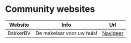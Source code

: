 # Community websites 

| Website | Info | Url |
|---|---|:---:|
| BakkerBV | De makelaar voor uw huis! | [Navigeer](https://bakker.meetix.nl/) |
